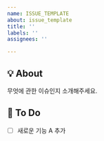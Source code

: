 ```yaml
---
name: ISSUE_TEMPLATE
about: issue_template
title: ''
labels: ''
assignees: ''

---
```


## 💡 About

무엇에 관한 이슈인지 소개해주세요.

## 📝 To Do

- [ ] 새로운 기능 A 추가


